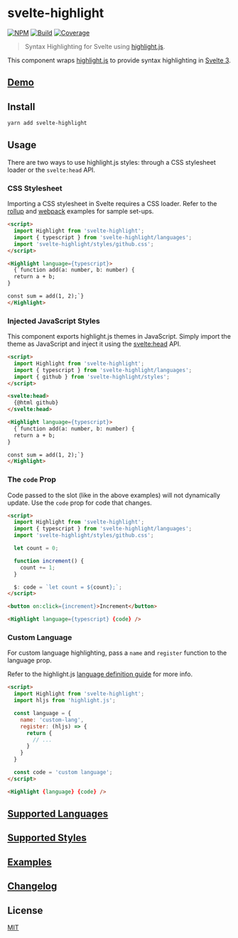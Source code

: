# svelte-highlight

[![NPM][npm]][npm-url]
[![Build][build]][build-badge]
[![Coverage][codecov-shield]][codecov]

> Syntax Highlighting for Svelte using [highlight.js](https://github.com/highlightjs/highlight.js).

This component wraps [highlight.js](https://github.com/highlightjs/highlight.js) to provide syntax highlighting in [Svelte 3](https://github.com/sveltejs/svelte).

## [Demo](https://metonym.github.io/svelte-highlight)

## Install

```bash
yarn add svelte-highlight
```

## Usage

There are two ways to use highlight.js styles: through a CSS stylesheet loader or the `svelte:head` API.

### CSS Stylesheet

Importing a CSS stylesheet in Svelte requires a CSS loader. Refer to the [rollup](examples/rollup) and [webpack](examples/webpack) examples for sample set-ups.

```html
<script>
  import Highlight from 'svelte-highlight';
  import { typescript } from 'svelte-highlight/languages';
  import 'svelte-highlight/styles/github.css';
</script>

<Highlight language={typescript}>
  {`function add(a: number, b: number) {
  return a + b;
}

const sum = add(1, 2);`}
</Highlight>
```

### Injected JavaScript Styles

This component exports highlight.js themes in JavaScript. Simply import the theme as JavaScript and inject it using the [svelte:head](https://svelte.dev/docs#svelte_head) API.

```html
<script>
  import Highlight from 'svelte-highlight';
  import { typescript } from 'svelte-highlight/languages';
  import { github } from 'svelte-highlight/styles';
</script>

<svelte:head>
  {@html github}
</svelte:head>

<Highlight language={typescript}>
  {`function add(a: number, b: number) {
  return a + b;
}

const sum = add(1, 2);`}
</Highlight>
```

### The `code` Prop

Code passed to the slot (like in the above examples) will not dynamically update. Use the `code` prop for code that changes.

```html
<script>
  import Highlight from 'svelte-highlight';
  import { typescript } from 'svelte-highlight/languages';
  import 'svelte-highlight/styles/github.css';

  let count = 0;

  function increment() {
    count += 1;
  }

  $: code = `let count = ${count};`;
</script>

<button on:click={increment}>Increment</button>

<Highlight language={typescript} {code} />
```

### Custom Language

For custom language highlighting, pass a `name` and `register` function to the language prop.

Refer to the highlight.js [language definition guide](https://highlightjs.readthedocs.io/en/latest/language-guide.html) for more info.

```html
<script>
  import Highlight from 'svelte-highlight';
  import hljs from 'highlight.js';

  const language = {
    name: 'custom-lang',
    register: (hljs) => {
      return {
        // ...
      }
    }
  }

  const code = 'custom language';
</script>

<Highlight {language} {code} />
```

## [Supported Languages](docs/SUPPORTED_LANGUAGES.md)

## [Supported Styles](docs/SUPPORTED_STYLES.md)

## [Examples](examples/)

## [Changelog](CHANGELOG.md)

## License

[MIT](LICENSE)

[npm]: https://img.shields.io/npm/v/svelte-highlight.svg?color=blue
[npm-url]: https://npmjs.com/package/svelte-highlight
[build]: https://travis-ci.com/metonym/svelte-highlight.svg?branch=master
[build-badge]: https://travis-ci.com/metonym/svelte-highlight
[codecov]: https://codecov.io/gh/metonym/svelte-highlight
[codecov-shield]: https://img.shields.io/codecov/c/github/metonym/svelte-highlight.svg
